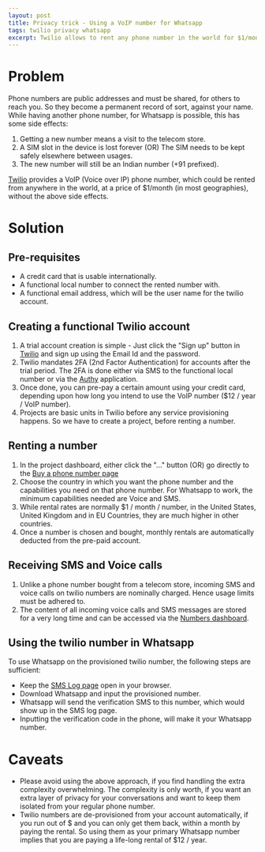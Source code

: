 ```yaml
---
layout: post
title: Privacy trick - Using a VoIP number for Whatsapp
tags: twilio privacy whatsapp
excerpt: Twilio allows to rent any phone number in the world for $1/month, which can be used as your Whatsapp number.
---
```


# Problem
Phone numbers are public addresses and must be shared, for others to reach you. So they become a permanent record of 
sort, against your name. While having another phone number, for Whatsapp is possible, this has some side effects:
1. Getting a new number means a visit to the telecom store.
2. A SIM slot in the device is lost forever (OR) The SIM needs to be kept safely elsewhere between usages.
3. The new number will still be an Indian number (+91 prefixed).

[Twilio](https://twilio.com) provides a VoIP (Voice over IP) phone number, which could be rented from anywhere in the 
world, at a price of $1/month (in most geographies), without the above side effects. 

# Solution

## Pre-requisites
* A credit card that is usable internationally. 
* A functional local number to connect the rented number with.
* A functional email address, which will be the user name for the twilio account.

## Creating a functional Twilio account
1. A trial account creation is simple - Just click the "Sign up" button in [Twilio](https://twilio.com) and sign up
using the Email Id and the password. 
2. Twilio mandates 2FA (2nd Factor Authentication) for accounts after the trial period. The 2FA is done either via SMS
to the functional local number or via the [Authy](https://authy.com/) application.
3. Once done, you can pre-pay a certain amount using your credit card, depending upon how long you intend to use the 
VoIP number ($12 / year / VoIP number).
4. Projects are basic units in Twilio before any service provisioning happens. So we have to create a project, before 
renting a number.

## Renting a number
1. In the project dashboard, either click the "..." button (OR) go directly to the [Buy a phone number page](https://www.twilio.com/console/phone-numbers/search)
2. Choose the country in which you want the phone number and the capabilities you need on that phone number. For Whatsapp 
to work, the minimum capabilities needed are Voice and SMS.
3. While rental rates are normally $1 / month / number, in the United States, United Kingdom and in EU Countries, they are much
higher in other countries.
4. Once a number is chosen and bought, monthly rentals are automatically deducted from the pre-paid account.

## Receiving SMS and Voice calls
1. Unlike a phone number bought from a telecom store, incoming SMS and voice calls on twilio numbers are nominally
charged. Hence usage limits must be adhered to. 
2. The content of all incoming voice calls and SMS messages are stored for a very long time and can be accessed via 
the [Numbers dashboard](https://www.twilio.com/console/phone-numbers/incoming).

## Using the twilio number in Whatsapp
To use Whatsapp on the provisioned twilio number, the following steps are sufficient:
* Keep the [SMS Log page](https://www.twilio.com/console/sms/logs) open in your browser. 
* Download Whatsapp and input the provisioned number.
* Whatsapp will send the verification SMS to this number, which would show up in the SMS log page.
* Inputting the verification code in the phone, will make it your Whatsapp number.

# Caveats
* Please avoid using the above approach, if you find handling the extra complexity overwhelming. The complexity is only
worth, if you want an extra layer of privacy for your conversations and want to keep them isolated from your regular 
phone number. 
* Twilio numbers are de-provisioned from your account automatically, if you run out of $ and you can only get them
back, within a month by paying the rental. So using them as your primary Whatsapp number implies that you are paying a
life-long rental of $12 / year. 

